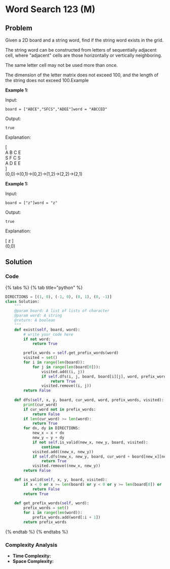 # Word Search 123 \(M\)

## Problem

Given a 2D board and a string word, find if the string word exists in the grid.

The string word can be constructed from letters of sequentially adjacent cell, where "adjacent" cells are those horizontally or vertically neighboring.

The same letter cell may not be used more than once.

The dimension of the letter matrix does not exceed 100, and the length of the string does not exceed 100.Example

**Example 1:**

Input:

```text
board = ["ABCE","SFCS","ADEE"]word = "ABCCED"
```

Output:

```text
true
```

Explanation:

\[  
A B C E  
S F C S  
A D E E  
\]  
\(0,0\)-&gt;\(0,1\)-&gt;\(0,2\)-&gt;\(1,2\)-&gt;\(2,2\)-&gt;\(2,1\)

**Example 1:**

Input:

```text
board = ["z"]word = "z"
```

Output:

```text
true
```

Explanation:

\[ z \]  
\(0,0\)

## Solution 

### Code

{% tabs %}
{% tab title="python" %}
```python
DIRECTIONS = [(1, 0), (-1, 0), (0, 1), (0, -1)]
class Solution:
    """
    @param board: A list of lists of character
    @param word: A string
    @return: A boolean
    """
    def exist(self, board, word):
        # write your code here
        if not word:
            return True

        prefix_words = self.get_prefix_words(word)
        visited = set()
        for i in range(len(board)):
            for j in range(len(board[0])):
                visited.add((i, j))
                if self.dfs(i, j, board, board[i][j], word, prefix_words, visited):
                    return True
                visited.remove((i, j))
        return False
    
    def dfs(self, x, y, board, cur_word, word, prefix_words, visited):
        print(cur_word)
        if cur_word not in prefix_words:
            return False
        if len(cur_word) >= len(word):
            return True
        for dx, dy in DIRECTIONS:
            new_x = x + dx
            new_y = y + dy
            if not self.is_valid(new_x, new_y, board, visited):
                continue
            visited.add((new_x, new_y))
            if self.dfs(new_x, new_y, board, cur_word + board[new_x][new_y], word, prefix_words, visited):
                return True
            visited.remove((new_x, new_y))
        return False

    def is_valid(self, x, y, board, visited):
        if x < 0 or x >= len(board) or y < 0 or y >= len(board[0]) or (x, y) in visited:
            return False
        return True   
    
    def get_prefix_words(self, word):
        prefix_words = set()
        for i in range(len(word)):
            prefix_words.add(word[:i + 1])
        return prefix_words
```
{% endtab %}
{% endtabs %}

### Complexity Analysis

* **Time Complexity:**
* **Space Complexity:**

